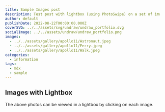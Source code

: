 ```yaml
---
title: Sample Images post
description: Test post with lightbox (using PhotoSwipe) on a set of images
author: default
publishDate: 2022-08-22T00:00:00.000Z
coverSVG: ../../assets/svg/undraw/undraw_portfolio.svg
socialImage: ../../assets/undraw/undraw_portfolio.png
images:
  - ../../assets/gallery/apollo11/Astronaut.jpeg
  - ../../assets/gallery/apollo11/Ferry.jpeg
  - ../../assets/gallery/apollo11/Walk.jpeg
categories:
  - information
tags:
  - mdx
  - sample
---
```


## Images with Lightbox

The above photos can be viewed in a lightbox by clicking on each image.
